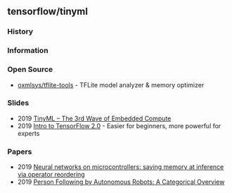 ## tensorflow/tinyml


### History


### Information


### Open Source
- [oxmlsys/tflite-tools](https://github.com/oxmlsys/tflite-tools) - TFLite model analyzer & memory optimizer


### Slides
- 2019 [TinyML – The 3rd Wave of Embedded Compute](http://etn.fi/images/a/19/5/Shelby-TinyML-3rd-Wave-Compute_web.pdf)
- 2019 [Intro to TensorFlow 2.0](http://www.080910t.com/wp-content/uploads/2019/11/TFW.pdf) - Easier for beginners, more powerful for experts


### Papers
- 2019 [Neural networks on microcontrollers: saving memory at inference via operator reordering](https://arxiv.org/pdf/1910.05110.pdf)
- 2019 [Person Following by Autonomous Robots: A Categorical Overview](https://arxiv.org/pdf/1803.08202.pdf)
